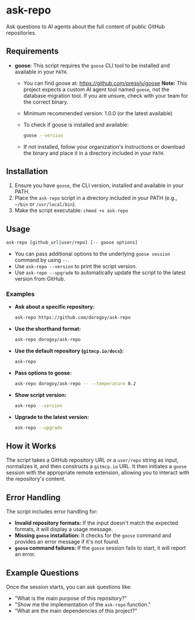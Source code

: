 # ask-repo

Ask questions to AI agents about the full content of public GitHub repositories.

## Requirements

- **goose**: This script requires the `goose` CLI tool to be installed and available in your `PATH`.
  - You can find goose at: <https://github.com/pressly/goose>
    **Note:** This project expects a custom AI agent tool named `goose`, not the database migration tool. If you are unsure, check with your team for the correct binary.
  - Minimum recommended version: 1.0.0 (or the latest available)
  - To check if goose is installed and available:

    ```bash
    goose --version
    ```

  - If not installed, follow your organization's instructions or download the binary and place it in a directory included in your `PATH`.

## Installation

1. Ensure you have `goose`, the CLI version, installed and available in your PATH.
2. Place the `ask-repo` script in a directory included in your PATH (e.g., `~/bin` or `/usr/local/bin`).
3. Make the script executable: `chmod +x ask-repo`

## Usage

```bash
ask-repo [github_url|user/repo] [-- goose options]
```

- You can pass additional options to the underlying `goose session` command by using `--`.
- Use `ask-repo --version` to print the script version.
- Use `ask-repo --upgrade` to automatically update the script to the latest version from GitHub.

### Examples

- **Ask about a specific repository:**

    ```bash
    ask-repo https://github.com/dorogoy/ask-repo
    ```

- **Use the shorthand format:**

    ```bash
    ask-repo dorogoy/ask-repo
    ```

- **Use the default repository (`gitmcp.io/docs`):**

    ```bash
    ask-repo
    ```

- **Pass options to goose:**

    ```bash
    ask-repo dorogoy/ask-repo -- --temperature 0.2
    ```

- **Show script version:**

    ```bash
    ask-repo --version
    ```

- **Upgrade to the latest version:**

    ```bash
    ask-repo --upgrade
    ```

## How it Works

The script takes a GitHub repository URL or a `user/repo` string as input, normalizes it, and then constructs a `gitmcp.io` URL. It then initiates a `goose` session with the appropriate remote extension, allowing you to interact with the repository's content.

## Error Handling

The script includes error handling for:

- **Invalid repository formats:** If the input doesn't match the expected formats, it will display a usage message.
- **Missing `goose` installation:** It checks for the `goose` command and provides an error message if it's not found.
- **`goose` command failures:** If the `goose` session fails to start, it will report an error.

## Example Questions

Once the session starts, you can ask questions like:

- "What is the main purpose of this repository?"
- "Show me the implementation of the `ask-repo` function."
- "What are the main dependencies of this project?"

